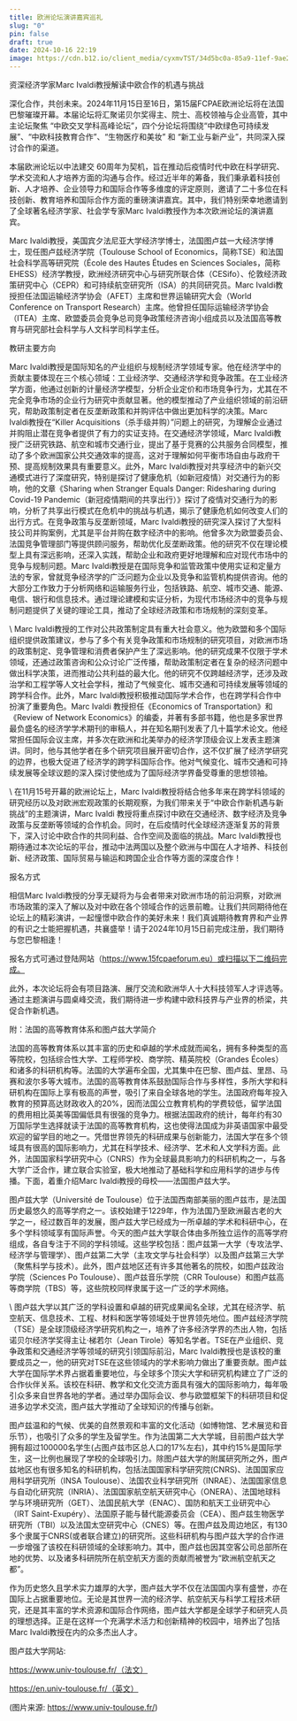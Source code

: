 ```yaml
---
title: 欧洲论坛演讲嘉宾巡礼
slug: "0"
pin: false
draft: true
date: 2024-10-16 22:19
image: https://cdn.b12.io/client_media/cyxmvTST/34d5bc0a-85a9-11ef-9ae2-0242ac110002-photo-1644050093260-11747bfeac35
---
```

资深经济学家Marc Ivaldi教授解读中欧合作的机遇与挑战

深化合作，共创未来。2024年11月15日至16日，第15届FCPAE欧洲论坛将在法国巴黎璀璨开幕。本届论坛将汇聚诺贝尔奖得主、院士、高校领袖与企业高管，其中主论坛聚焦 “中欧交叉学科高峰论坛”，四个分论坛将围绕“中欧绿色可持续发展”、“中欧科技教育合作”、“生物医疗和美妆” 和 “新工业与新产业”，共同深入探讨合作的渠道。

本届欧洲论坛以中法建交 60周年为契机，旨在推动后疫情时代中欧在科学研究、学术交流和人才培养方面的沟通与合作。经过近半年的筹备，我们秉承着科技创新、人才培养、企业领导力和国际合作等多维度的评定原则，邀请了二十多位在科技创新、教育培养和国际合作方面的重磅演讲嘉宾。其中，我们特别荣幸地邀请到了全球著名经济学家、社会学专家Marc Ivaldi教授作为本次欧洲论坛的演讲嘉宾。

Marc Ivaldi教授，美国宾夕法尼亚大学经济学博士，法国图卢兹一大经济学博士，现任图卢兹经济学院（Toulouse School of Economics，简称TSE）和法国社会科学高等研究院（École des Hautes Études en Sciences Sociales，简称EHESS）经济学教授，欧洲经济研究中心与研究所联合体（CESifo）、伦敦经济政策研究中心（CEPR）和可持续航空研究所（ISA）的共同研究员。Marc Ivaldi教授担任法国运输经济学协会（AFET）主席和世界运输研究大会（World Conference on Transport Research）主席。他曾担任国际运输经济学协会（ITEA）主席、欧盟委员会竞争总司竞争政策经济咨询小组成员以及法国高等教育与研究部社会科学与人文科学司科学主任。

教研主要方向

Marc Ivaldi教授是国际知名的产业组织与规制经济学领域专家。他在经济学中的贡献主要体现在三个核心领域：工业经济学、交通经济学和竞争政策。在工业经济学方面，他通过创新的计量经济学模型，分析企业定价和市场竞争行为，尤其在不完全竞争市场的企业行为研究中贡献显著。他的模型推动了产业组织领域的前沿研究，帮助政策制定者在反垄断政策和并购评估中做出更加科学的决策。Marc Ivaldi教授在“Killer Acquisitions（杀手级并购）”问题上的研究，为理解企业通过并购阻止潜在竞争者提供了有力的实证支持。在交通经济学领域，Marc Ivaldi教授广泛研究铁路、航空和城市交通行业，提出了基于竞赛的公共服务合同模型，推动了多个欧洲国家公共交通效率的提高，这对于理解如何平衡市场自由与政府干预、提高规制效果具有重要意义。此外，Marc Ivaldi教授对共享经济中的新兴交通模式进行了深度研究，特别是探讨了健康危机（如新冠疫情）对交通行为的影响，他的文章《Sharing when Stranger Equals Danger: Ridesharing during Covid-19 Pandemic（新冠疫情期间的共享出行）》探讨了疫情对交通行为的影响，分析了共享出行模式在危机中的挑战与机遇，揭示了健康危机如何改变人们的出行方式。在竞争政策与反垄断领域，Marc Ivaldi教授的研究深入探讨了大型科技公司并购案例，尤其是平台并购在数字经济中的影响。他曾多次为欧盟委员会、法国竞争管理部门等提供顾问服务，帮助优化反垄断政策。他的研究不仅在理论模型上具有深远影响，还深入实践，帮助企业和政府更好地理解和应对现代市场中的竞争与规制问题。Marc Ivaldi教授是在国际竞争和监管政策中使用实证和定量方法的专家，曾就竞争经济学的广泛问题为企业以及竞争和监管机构提供咨询。他的大部分工作致力于分析网络和运输服务行业，包括铁路、航空、城市交通、能源、电信、银行和信息技术。通过理论建模和实证分析，为现代市场经济中的竞争与规制问题提供了关键的理论工具，推动了全球经济政策和市场规制的深刻变革。

\    Marc Ivaldi教授的工作对公共政策制定具有重大社会意义。他为欧盟和多个国际组织提供政策建议，参与了多个有关竞争政策和市场规制的研究项目，对欧洲市场的政策制定、竞争管理和消费者保护产生了深远影响。他的研究成果不仅限于学术领域，还通过政策咨询和公众讨论广泛传播，帮助政策制定者在复杂的经济问题中做出科学决策，进而推动公共利益的最大化。他的研究不仅跨越经济学，还涉及政治学和工程学等人文社会学科，推动了气候变化、城市交通和可持续发展等领域的跨学科合作。此外，Marc Ivaldi教授积极推动国际学术合作，也在跨学科合作中扮演了重要角色。Marc Ivaldi 教授担任《Economics of Transportation》和《Review of Network Economics》的编委，并著有多部书籍，他也是多家世界最负盛名的经济学学术期刊的审稿人，并在知名期刊发表了几十篇学术论文。他经常担任国际会议主席，并多次在欧洲和北美举办的经济学顶级会议上发表主题演讲。同时，他与其他学者在多个研究项目展开密切合作，这不仅扩展了经济学研究的边界，也极大促进了经济学的跨学科国际合作。他对气候变化、城市交通和可持续发展等全球议题的深入探讨使他成为了国际经济学界备受尊重的思想领袖。

\    在11月15号开幕的欧洲论坛上，Marc Ivaldi教授将结合他多年来在跨学科领域的研究经历以及对欧洲宏观政策的长期观察，为我们带来关于“中欧合作新机遇与新挑战”的主题演讲，Marc Ivaldi 教授将重点探讨中欧在交通经济、数字经济及竞争政策与反垄断等领域的合作机会。同时，在后疫情时代全球经济逐渐复苏的背景下，深入讨论中欧合作的共同利益、合作空间及面临的挑战。Marc Ivaldi教授也期待通过本次论坛的平台，推动中法两国以及整个欧洲与中国在人才培养、科技创新、经济政策、国际贸易与输运和跨国企业合作等方面的深度合作！

报名方式

相信Marc Ivaldi教授的分享无疑将为与会者带来对欧洲市场的前沿洞察，对欧洲市场政策的深入了解以及对中欧在各个领域合作的远景前瞻。让我们共同期待他在论坛上的精彩演讲，一起憧憬中欧合作的美好未来！我们真诚期待教育界和产业界的有识之士能把握机遇，共襄盛举！请于2024年10月15日前完成注册，我们期待与您巴黎相逢！

报名方式可通过登陆网站（https://www.15fcpaeforum.eu）或扫描以下二维码完成。

此外，本次论坛将会有项目路演、展厅交流和欧洲华人十大科技领军人才评选等。通过主题演讲与圆桌峰交流，我们期待进一步构建中欧科技界与产业界的桥梁，共促合作新机遇。

附：法国的高等教育体系和图卢兹大学简介

法国的高等教育体系以其丰富的历史和卓越的学术成就而闻名，拥有多种类型的高等院校，包括综合性大学、工程师学校、商学院、精英院校（Grandes Écoles）和诸多的科研机构等。法国的大学遍布全国，尤其集中在巴黎、图卢兹、里昂、马赛和波尔多等大城市。法国的高等教育体系鼓励国际合作与多样性，多所大学和科研机构在国际上享有极高的声誉，吸引了来自全球各地的学生。法国政府每年投入教育的预算高达财政收入的20%，因而法国公立教育机构的学费较低，留学法国的费用相比英美等国偏低具有很强的竞争力。根据法国政府的统计，每年约有30万国际学生选择就读于法国的高等教育机构，这也使得法国成为非英语国家中最受欢迎的留学目的地之一。凭借世界领先的科研成果与创新能力，法国大学在多个领域具有很高的国际影响力，尤其在科学技术、经济学、艺术和人文学科方面。此外，法国国家科学研究中心（CNRS）作为全球最具影响力的科研机构之一，与各大学广泛合作，建立联合实验室，极大地推动了基础科学和应用科学的进步与传播。下面，着重介绍Marc Ivaldi教授的母校——法国图卢兹大学。

图卢兹大学（Université de Toulouse）位于法国西南部美丽的图卢兹市，是法国历史最悠久的高等学府之一。该校始建于1229年，作为法国乃至欧洲最古老的大学之一，经过数百年的发展，图卢兹大学已经成为一所卓越的学术和科研中心，在多个学科领域享有国际声誉。今天的图卢兹大学联合体由多所独立运作的高等学府组成，各自专注于不同的学科领域。这些学校包括：图卢兹第一大学（专攻法学、经济学与管理学）、图卢兹第二大学（主攻文学与社会科学）以及图卢兹第三大学（聚焦科学与技术）。此外，图卢兹地区还有许多其他著名的院校，如图卢兹政治学院（Sciences Po Toulouse）、图卢兹音乐学院（CRR Toulouse）和图卢兹高等商学院（TBS）等，这些院校同样隶属于这一广泛的学术网络。

\    图卢兹大学以其广泛的学科设置和卓越的研究成果闻名全球，尤其在经济学、航空航天、信息技术、工程、材料和医学等领域处于世界领先地位。图卢兹经济学院（TSE）是全球顶级经济学研究机构之一，培养了许多经济学界的杰出人物，包括诺贝尔经济学奖得主让·梯若尔（Jean Tirole）等知名学者。TSE在产业组织、竞争政策和交通经济学等领域的研究引领国际前沿，Marc Ivaldi教授也是该校的重要成员之一，他的研究对TSE在这些领域内的学术影响力做出了重要贡献。图卢兹大学在国际学术界占据着重要地位，与全球多个顶尖大学和研究机构建立了广泛的合作伙伴关系。该校在科研、教学和文化交流方面具有强大的国际影响力，每年吸引众多来自世界各地的学者。通过举办国际会议、参与欧盟框架下的科研项目和促进多边学术交流，图卢兹大学推动了全球知识的传播与创新。

图卢兹温和的气候、优美的自然景观和丰富的文化活动（如博物馆、艺术展览和音乐节），也吸引了众多的学生及留学生。作为法国第二大大学城，目前图卢兹大学拥有超过100000名学生(占图卢兹市区总人口的17%左右)，其中约15%是国际学生，这一比例也展现了学校的全球吸引力。除图卢兹大学的附属研究所之外，图卢兹地区也有很多知名的科研机构，包括法国国家科学研究院(CNRS)、法国国家应用科学研究所（INSA Toulouse）、法国农业科学研究所（INRAE）、法国国家信息与自动化研究院（INRIA）、法国国家航空航天研究中心（ONERA）、法国地球科学与环境研究所（GET）、法国民航大学（ENAC）、国防和航天工业研究中心（IRT Saint-Exupéry）、法国原子能与替代能源委员会（CEA）、图卢兹生物医学研究所（TBI）以及法国太空研究中心（CNES）等。在图卢兹及周边地区，有130多个隶属于CNRS(或者联合建立)的研究所。这些科研机构与图卢兹大学的合作进一步增强了该校在科研领域的全球影响力。其中，图卢兹也因其空客公司总部所在地的优势、以及诸多科研院所在航空航天方面的贡献而被誉为“欧洲航空航天之都”。

作为历史悠久且学术实力雄厚的大学，图卢兹大学不仅在法国国内享有盛誉，亦在国际上占据重要地位。无论是其世界一流的经济学、航空航天与科学工程技术研究，还是其丰富的学术资源和国际合作网络，图卢兹大学都是全球学子和研究人员的理想选择。正是在这样一个充满学术活力和创新精神的校园中，培养出了包括Marc Ivaldi教授在内的众多杰出人才。

图卢兹大学网站:

https://www.univ-toulouse.fr/（法文）

https://en.univ-toulouse.fr/（英文）

(图片来源: https://www.univ-toulouse.fr/)
